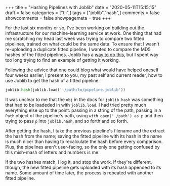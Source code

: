 +++
title = "Hashing Pipelines with Joblib"
date = "2020-05-11T15:15:15"
draft = false
categories = ["til",]
tags = ["joblib","hash",]
comments = false
showcomments = false
showpagemeta = true
+++

For the last six months or so, I've been working on building out the infrastructure for our machine-learning service at work. One thing that had me scratching my head last week was trying to compare two fitted pipelines, trained on what could be the same data. To ensure that I wasn't re-uploading a duplicate fitted pipeline, I wanted to compare the MD5 hashes of the fitted pipelines. Joblib has a [way to do this](https://joblib.readthedocs.io/en/latest/generated/joblib.hash.html#joblib.hash), but I spent way too long trying to find an example of getting it working.

Following the advice that one could blog what would have helped oneself four weeks earlier, I present to you, my past self and current reader, how to use Joblib to get the hash of a fitted pipeline:

```python
joblib.hash(joblib.load('./path/to/pipeline.joblib'))
```

It was unclear to me that the `obj` in the docs for `joblib.hash` was something that had to be loadeded in with `joblib.load`. I had tried pretty much everything else up to the point: passing in a string of the path, passing in a `Path` object of the pipeline's path, using `with open('./path') as p` and then trying to pass `p` into `joblib.hash`, and so forth and so forth.

After getting the hash, I take the previous pipeline's filename and the extract the hash from the name; saving the fitted pipeline with its hash in the name is much nicer than having to recalculate the hash before every comparison. Plus, the pipelines aren't user-facing, so the only one getting confused by this mish-mash of letters and numbers is me.

If the two hashes match, I log it, and stop the work. If they're different, though, the new fitted pipeline gets uploaded with its hash appended to its name. Some amount of time later, the process is repeated with another fitted pipeline.
